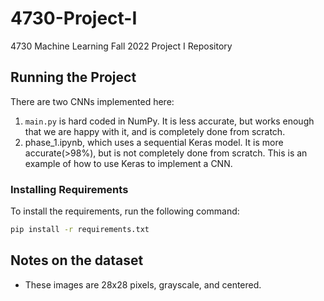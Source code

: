 # 4730-Project-I

4730 Machine Learning Fall 2022 Project I Repository

## Running the Project

There are two CNNs implemented here:

1. `main.py` is hard coded in NumPy. It is less accurate, but works enough that we are happy with it, and is completely done from scratch.
2. phase_1.ipynb, which uses a sequential Keras model. It is more accurate(>98%), but is not completely done from scratch. This is an example of how to use Keras to implement a CNN.

### Installing Requirements

To install the requirements, run the following command:

```bash
pip install -r requirements.txt
```

## Notes on the dataset

- These images are 28x28 pixels, grayscale, and centered.
